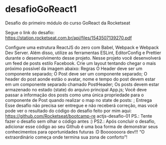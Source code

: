 # desafioGoReact1
Desafio do primeiro módulo do curso GoReact da Rocketseat

Segue o link do desafio:
https://station.rocketseat.com.br/api/files/1543507139270.pdf

Configure uma estrutura ReactJS do zero com Babel, Webpack e Webpack Dev Server. Além
disso, utilize as ferramentas ESLint, EditorConfig e Prettier durante o desenvolvimento desse
projeto.
Nesse projeto você desenvolverá um feed de posts estilo Facebook. Crie um layout tentando
chegar o mais próximo possível da imagem abaixo:
Regras
O Header deve ser um componente separado;
O Post deve ser um componente separado;
O header do post aonde estão o avatar, nome e tempo do post devem estar em um
componente separado chamado PostHeader;
Os posts devem estar armazenado no estado (state) do arquivo principal App.js;
Você deve passar a informação dos posts como uma única propriedade para o
componente de Post quando realizar o map no state de posts: ;
Entrega
Esse desafio não precisa ser entregue e não receberá correção, mas você pode ver o
resultado do código do desafio feito por mim aqui: https://github.com/Rocketseat/bootcamp-re
actjs-desafio-01
PS.: Tente fazer o desafio sem olhar o código antes :)
PS2.: Após concluir o desafio, adicionar esse código ao seu Github é uma boa forma de demonstrar
seus conhecimentos para oportunidades futuras :D
Booooooora dev!!!
“O extraordinário começa onde termina sua zona de conforto”!
